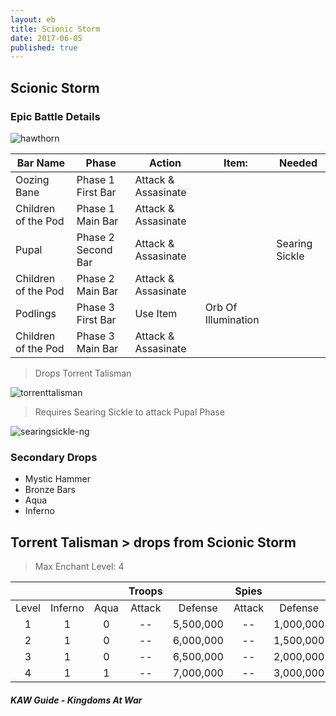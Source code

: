 ```yaml
---
layout: eb
title: Scionic Storm
date: 2017-06-05
published: true
---
```


## Scionic Storm
### Epic Battle Details

![hawthorn](https://cloud.githubusercontent.com/assets/2112435/23970739/993f4622-0990-11e7-823c-1406005033d8.jpg)

| Bar Name | Phase | Action | Item: | Needed |
| --- | --- | --- | --- | --- |
| Oozing Bane | Phase 1 First Bar | Attack & Assasinate | | |
| Children of the Pod | Phase 1 Main Bar | Attack & Assasinate | | |
| Pupal | Phase 2 Second Bar | Attack & Assasinate | | Searing Sickle |
| Children of the Pod | Phase 2 Main Bar | Attack & Assasinate | | |
| Podlings | Phase 3 First Bar | Use Item | Orb Of Illumination | |
| Children of the Pod | Phase 3 Main Bar | Attack & Assasinate | | |

> Drops Torrent Talisman

![torrenttalisman](https://cloud.githubusercontent.com/assets/2112435/23969834/709d2bec-098d-11e7-9bef-78b45ba84cc4.png)

> Requires Searing Sickle to attack Pupal Phase

![searingsickle-ng](https://cloud.githubusercontent.com/assets/2112435/23969849/7f05d256-098d-11e7-9e6c-3f41011c1a3d.png)

### Secondary Drops

* Mystic Hammer
* Bronze Bars
* Aqua
* Inferno



## **Torrent Talisman** > drops from Scionic Storm
>Max Enchant Level: 4

|  |  |  | **Troops** |  | **Spies** |  |
| :---: | :---: | :---: | :---: | :---: | :---: | :---: |
| Level | Inferno | Aqua | Attack |  Defense | Attack | Defense |
| 1 | 1 | 0 |--| 5,500,000 |--| 1,000,000 |
| 2 | 1 | 0 | -- | 6,000,000 | -- | 1,500,000 |
| 3 | 1 | 0 | -- | 6,500,000 | -- | 2,000,000 |
| 4 | 1 | 1 | -- | 7,000,000 | -- | 3,000,000 |

##### KAW Guide - Kingdoms At War

